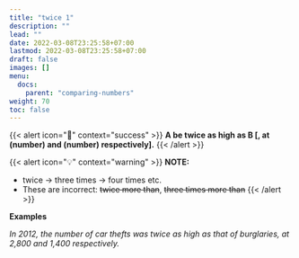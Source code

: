 ```yaml
---
title: "twice 1"
description: ""
lead: ""
date: 2022-03-08T23:25:58+07:00
lastmod: 2022-03-08T23:25:58+07:00
draft: false
images: []
menu:
  docs:
    parent: "comparing-numbers"
weight: 70
toc: false
---
```


{{< alert icon="🌱" context="success" >}}
**A be twice as high as B [, at (number) and (number) respectively].**
{{< /alert >}}

{{< alert icon="💡" context="warning" >}}
**NOTE:**
- twice → three times → four times etc.
- These are incorrect: ~~twice more than~~, ~~three times more than~~
{{< /alert >}}

**Examples**

_In 2012, the number of car thefts was twice as high as that of burglaries, at 2,800 and 1,400 respectively._